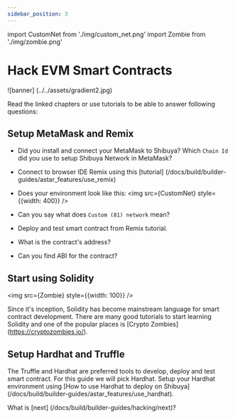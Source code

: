```yaml
---
sidebar_position: 3
---
```

import CustomNet from './img/custom_net.png'
import Zombie from './img/zombie.png'

# Hack EVM Smart Contracts
![banner] (../../assets/gradient2.jpg)

Read the linked chapters or use tutorials to be able to answer following questions:

## Setup MetaMask and Remix
* Did you install and connect your MetaMask to Shibuya? Which `Chain Id` did you use to setup Shibuya Network in MetaMask?
* Connect to browser IDE Remix using this [tutorial] (/docs/build/builder-guides/astar_features/use_remix)
* Does your environment look like this:
<img src={CustomNet} style={{width: 400}} />

* Can you say what does `Custom (81) network` mean?
* Deploy and test smart contract from Remix tutorial.
* What is the contract's address?
* Can you find ABI for the contract?

## Start using Solidity
<img src={Zombie} style={{width: 100}} />

Since it's inception, Solidity has become mainstream language for smart contract development. There are many good tutorials to start learning Solidity and one of the popular places is [Crypto Zombies] (https://cryptozombies.io/).

## Setup Hardhat and Truffle
The Truffle and Hardhat are preferred tools to develop, deploy and test smart contract. For this guide we will pick Hardhat.
Setup your Hardhat environment using [How to use Hardhat to deploy on Shibuya] (/docs/build/builder-guides/astar_features/use_hardhat).


What is [next] (/docs/build/builder-guides/hacking/next)? 
